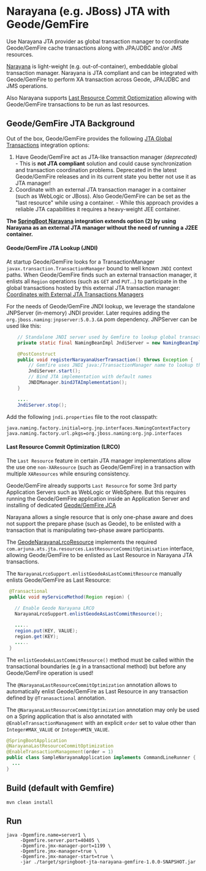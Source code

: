 # Narayana (e.g. JBoss) JTA with Geode/GemFire

Use Narayana JTA provider as global transaction manager to coordinate Geode/GemFire cache transactions along with JPA/JDBC and/or JMS resources.

[Narayana](http://narayana.io//docs/project/index.html) is light-weight (e.g. out-of-container), embeddable global transaction manager. Narayana is JTA compliant and can be integrated with Geode/GemFire to perform XA transaction across Geode, JPA/JDBC and JMS operations. 

Also Narayana supports [Last Resource Commit Optiomization](http://narayana.io//docs/project/index.html#d0e1859) allowing with Geode/GemFire transactions to be run as last resources.

## Geode/GemFire JTA Background
Out of the box, Geode/GemFire provides the following [JTA Global Transactions](http://geode.apache.org/docs/guide/11/developing/transactions/JTA_transactions.html) integration options:

1. Have Geode/GemFire act as JTA-like transaction manager _(deprecated)_ - This is **not JTA compliant** solution and could cause synchronization and transaction coordination problems. Deprecated in the latest Geode/GemFire releases and in its current state you better not use it as JTA manager!
2. Coordinate with an external JTA transaction manager in a container (such as WebLogic or JBoss). Also Geode/GemFire can be set as the "last resource" while using a container. - While this approach provides a reliable JTA capabilities it requires a heavy-weight JEE container. 

**The [SpringBoot Narayana](https://docs.spring.io/spring-boot/docs/current/reference/html/boot-features-jta.html#boot-features-jta-narayana) 
integration extends option (2) by using Narayana as an external JTA manager without the need of running a J2EE container.** 

#### Geode/GemFire JTA Lookup (JNDI)
At startup Geode/GemFire looks for a TransactionManager `javax.transaction.TransactionManager` bound to well known `JNDI` context paths. 
When Geode/GemFire finds such an external transaction manager, it enlists all `Region` operations (such as `GET` and `PUT`...) to participate in 
the global transactions hosted by this external JTA transaction manager: [Coordinates with External JTA Transactions Managers](http://geode.apache.org/docs/guide/11/developing/transactions/JTA_transactions.html#concept_cp1_zx1_wk)

For the needs of Geode/GemFire JNDI lookup, we leverage the standalone JNPServer (in-memory) JNDI provider. Later requires adding the `org.jboss.naming:jnpserver:5.0.3.GA` pom dependency.
JNPServer can be used like this:
 
```java
    // Standalone JNDI server used by Gemfire to lookup global transactions.
    private static final NamingBeanImpl JndiServer = new NamingBeanImpl();

    @PostConstruct
    public void registerNarayanaUserTransaction() throws Exception {
        // Gemfire uses JNDI java:/TransactionManager name to lookup the JTA transaction manager.
        JndiServer.start();
        // Bind JTA implementation with default names
        JNDIManager.bindJTAImplementation();
    }

    ....
    JndiServer.stop();
```
Add the following `jndi.properties` file to the root classpath:
```properties
java.naming.factory.initial=org.jnp.interfaces.NamingContextFactory
java.naming.factory.url.pkgs=org.jboss.naming:org.jnp.interfaces
```

#### Last Resource Commit Optimization (LRCO)

The `Last Resource` feature in certain JTA manager implementations allow the use one `non-XAResource` (such as Geode/GemFire) in a transaction with multiple `XAResources` while ensuring consistency.

Geode/GemFire already supports `Last Resource` for some 3rd party Application Servers such as WebLogic or WebSphere. But this requires running the Geode/GemFire application inside an Application Server and installing of dedicated [Geode/GemFire JCA](http://geode.apache.org/docs/guide/11/developing/transactions/JTA_transactions.html#concept_csy_vfb_wk)

Narayana allows a single resource that is only one-phase aware and does not support the prepare phase (such as Geode), to be enlisted with a transaction that is manipulating two-phase aware participants.

The [GeodeNarayanaLrcoResource](./src/main/java/net/tzolov/geode/jta/narayana/lrco/GeodeNarayanaLrcoResource.java) implements the required `com.arjuna.ats.jta.resources.LastResourceCommitOptimisation` interface, allowing Geode/GemFire to be enlisted as Last Resource in Narayana JTA transactions.

The `NarayanaLrcoSupport.enlistGeodeAsLastCommitResource` manually enlists Geode/GemFire as Last Resource:  
```java
 @Transactional
 public void myServiceMethod(Region region) {
    
   // Enable Geode Narayana LRCO
   NarayanaLrcoSupport.enlistGeodeAsLastCommitResource();

   .....     
   region.put(KEY, VALUE);
   region.get(KEY);
   .....
 }

```
The `enlistGeodeAsLastCommitResource()` method must be called within the transactional boundaries (e.g in a transactional method) but before any Geode/GemFire operation is used!
 
The `@NarayanaLastResourceCommitOptimization` annotation allows to automatically enlist Geode/GemFire as Last Resource in any transaction defined by `@Tranasactional` annotation.
  
The `@NarayanaLastResourceCommitOptimization` annotation may only be used on a Spring application that is also annotated with `@EnableTransactionManagement` with an explicit `order` set to value other than `Integer#MAX_VALUE` or `Integer#MIN_VALUE`.  
 
```java
@SpringBootApplication
@NarayanaLastResourceCommitOptimization
@EnableTransactionManagement(order = 1)
public class SampleNarayanaApplication implements CommandLineRunner { 
  ... 
}
```

## Build (default with Gemfire)
``` 
mvn clean install
```

## Run
```
java -Dgemfire.name=server1 \
     -Dgemfire.server.port=40405 \
     -Dgemfire.jmx-manager-port=1199 \
     -Dgemfire.jmx-manager=true \
     -Dgemfire.jmx-manager-start=true \
     -jar ./target/springboot-jta-narayana-gemfire-1.0.0-SNAPSHOT.jar

